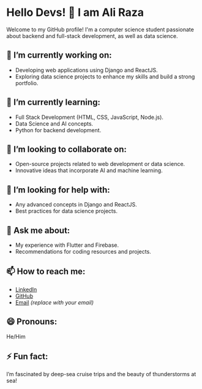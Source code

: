 # Hello Devs! 👋 I am Ali Raza

Welcome to my GitHub profile! I'm a computer science student passionate about backend and full-stack development, as well as data science.

## 🔭 I’m currently working on:
- Developing web applications using Django and ReactJS.
- Exploring data science projects to enhance my skills and build a strong portfolio.

## 🌱 I’m currently learning:
- Full Stack Development (HTML, CSS, JavaScript, Node.js).
- Data Science and AI concepts.
- Python for backend development.

## 👯 I’m looking to collaborate on:
- Open-source projects related to web development or data science.
- Innovative ideas that incorporate AI and machine learning.

## 🤔 I’m looking for help with:
- Any advanced concepts in Django and ReactJS.
- Best practices for data science projects.

## 💬 Ask me about:
- My experience with Flutter and Firebase.
- Recommendations for coding resources and projects.

## 📫 How to reach me:
- [LinkedIn](https://www.linkedin.com/notifications/?filter=all)
- [GitHub](https://github.com/alirazabugti1)
- [Email](your-email@example.com) *(replace with your email)*

## 😄 Pronouns:
He/Him

## ⚡ Fun fact:
I’m fascinated by deep-sea cruise trips and the beauty of thunderstorms at sea!

